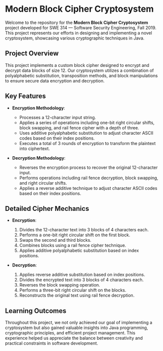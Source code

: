 # Modern Block Cipher Cryptosystem

Welcome to the repository for the **Modern Block Cipher Cryptosystem** project developed for SWE 314 — Software Security Engineering, Fall 2019. This project represents our efforts in designing and implementing a novel cryptosystem, showcasing various cryptographic techniques in Java.

## Project Overview

This project implements a custom block cipher designed to encrypt and decrypt data blocks of size 12. Our cryptosystem utilizes a combination of polyalphabetic substitution, transposition methods, and block manipulations to ensure secure data encryption and decryption.

## Key Features

- **Encryption Methodology**:
  - Processes a 12-character input string.
  - Applies a series of operations including one-bit right circular shifts, block swapping, and rail fence cipher with a depth of three.
  - Uses additive polyalphabetic substitution to adjust character ASCII codes based on their index positions.
  - Executes a total of 3 rounds of encryption to transform the plaintext into ciphertext.

- **Decryption Methodology**:
  - Reverses the encryption process to recover the original 12-character input.
  - Performs operations including rail fence decryption, block swapping, and right circular shifts.
  - Applies a reverse additive technique to adjust character ASCII codes based on their index positions.

## Detailed Cipher Mechanics

- **Encryption**:
  1. Divides the 12-character text into 3 blocks of 4 characters each.
  2. Performs a one-bit right circular shift on the first block.
  3. Swaps the second and third blocks.
  4. Combines blocks using a rail fence cipher technique.
  5. Applies additive polyalphabetic substitution based on index positions.

- **Decryption**:
  1. Applies reverse additive substitution based on index positions.
  2. Divides the encrypted text into 3 blocks of 4 characters each.
  3. Reverses the block swapping operation.
  4. Performs a three-bit right circular shift on the blocks.
  5. Reconstructs the original text using rail fence decryption.

## Learning Outcomes

Throughout this project, we not only achieved our goal of implementing a cryptosystem but also gained valuable insights into Java programming, cryptographic principles, and efficient project management. This experience helped us appreciate the balance between creativity and practical constraints in software development.

